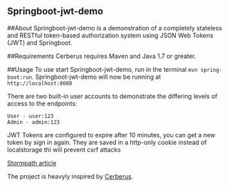 ## Springboot-jwt-demo

##About
Springboot-jwt-demo is a demonstration of a completely stateless and RESTful token-based authorization system using JSON Web Tokens (JWT) and Springboot.

##Requirements
Cerberus requires Maven and Java 1.7 or greater.

##Usage
To use start Springboot-jwt-demo, run in the terminal `mvn spring-boot:run`. Springboot-jwt-demo will now be running at `http://localhost:8080`

There are two built-in user accounts to demonstrate the differing levels of access to the endpoints:
```
User - user:123
Admin - admin:123
```

JWT Tokens are configured to expire after 10 minutes, you can get a new token by sign in again. They are saved in a http-only cookie instead of localstorage thi will prevent csrf attacks

[Stormpath article](https://stormpath.com/blog/token-auth-spa)

The project is heavyly inspired by [Cerberus](https://github.com/brahalla/Cerberus).
